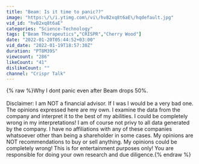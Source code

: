 ```yaml
---
title: "Beam: Is it time to panic??"
image: "https:\/\/i.ytimg.com\/vi\/hvB2xq8t6aE\/hqdefault.jpg"
vid_id: "hvB2xq8t6aE"
categories: "Science-Technology"
tags: ["Beam Therapeutics","CRISPR","Cherry Wood"]
date: "2022-01-20T05:44:52+03:00"
vid_date: "2022-01-19T18:57:30Z"
duration: "PT8M39S"
viewcount: "286"
likeCount: "41"
dislikeCount: ""
channel: "Crispr Talk"
---
```

{% raw %}Why I dont panic even after Beam drops 50%.<br /><br />Disclaimer: I am NOT a financial advisor. If I was I would be a very bad one. The opinions expressed here are my own. I examine the data from the company and interpret it to the best of my abilities. I could be completely wrong in my interpretations!  I am of course not privy to all data generated by the company. I have no affiliations with any of these companies whatsoever other than being a shareholder in some cases. My opinions are NOT recommendations to buy or sell anything. My opinions could be completely wrong! This is for entertainment purposes only!  You are responsible for doing your own research and due diligence.{% endraw %}

